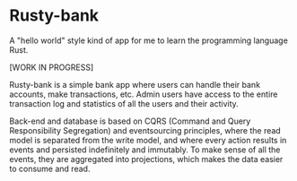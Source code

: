 # Rusty-bank
A "hello world" style kind of app for me to learn the programming language Rust.

[WORK IN PROGRESS]

Rusty-bank is a simple bank app where users can handle their bank accounts, make transactions, etc.
Admin users have access to the entire transaction log and statistics of all the users and their activity.

Back-end and database is based on CQRS (Command and Query Responsibility Segregation) and eventsourcing principles, where the read model is separated from the write model, and where every action results in events and persisted indefinitely and immutably.
To make sense of all the events, they are aggregated into projections, which makes the data easier to consume and read.
